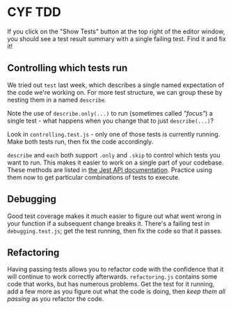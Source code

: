 CYF TDD
=======

If you click on the "Show Tests" button at the top right of the editor window,
you should see a test result summary with a single failing test. Find it and fix
it!

Controlling which tests run
---------------------------

We tried out `test` last week, which describes a single named expectation of the
code we're working on. For more test structure, we can group these by nesting
them in a named `describe`.

Note the use of `describe.only(...)` to run (sometimes called *"focus"*) a
single test - what happens when you change that to just `describe(...)`?

Look in `controlling.test.js` - only one of those tests is currently running.
Make both tests run, then fix the code accordingly.

`describe` and `each` both support `.only` and `.skip` to control which tests
you want to run. This makes it easier to work on a single part of your codebase.
These methods are listed in [the Jest API documentation][1]. Practice using them
now to get particular combinations of tests to execute.

Debugging
---------

Good test coverage makes it much easier to figure out what went wrong in your
function if a subsequent change breaks it. There's a failing test in
`debugging.test.js`; get the test running, then fix the code so that it passes.

Refactoring
-----------

Having passing tests allows you to refactor code with the confidence that it
will continue to work correctly afterwards. `refactoring.js` contains some code
that works, but has numerous problems. Get the test for it running, add a few
more as you figure out what the code is doing, then *keep them all passing* as
you refactor the code.

  [1]: https://facebook.github.io/jest/docs/en/api.html
